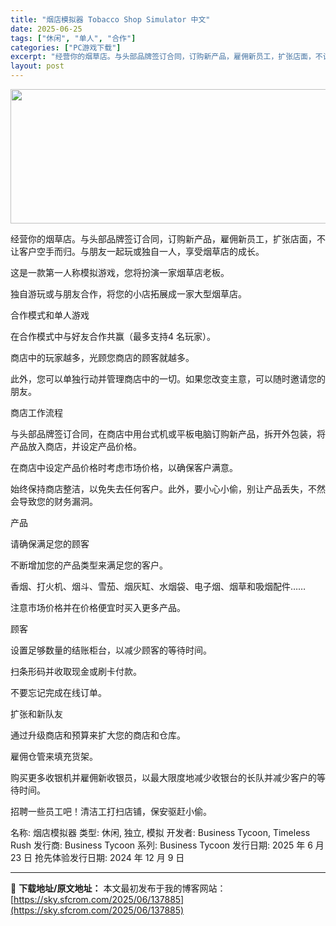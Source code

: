 ```yaml
---
title: "烟店模拟器 Tobacco Shop Simulator 中文"
date: 2025-06-25
tags: ["休闲", "单人", "合作"]
categories: ["PC游戏下载"]
excerpt: "经营你的烟草店。与头部品牌签订合同，订购新产品，雇佣新员工，扩张店面，不让客户空手而归。与朋友一起玩或独自一人，享受烟草店的成长。 这是一款第一人称模拟游戏，您将扮演一家烟草店老板。 独自游玩或与朋友合作，将您的小店拓展成一家大型烟草店。 合作模式和单人游戏 在合作模式中与好友合作共赢（最多支持4 &hellip;"
layout: post
---
```


<img class="aligncenter size-full wp-image-137886" src="https://sky.sfcrom.com/wp-content/uploads/2025/06/2025062501532575.webp" alt="" width="660" height="215" />

经营你的烟草店。与头部品牌签订合同，订购新产品，雇佣新员工，扩张店面，不让客户空手而归。与朋友一起玩或独自一人，享受烟草店的成长。

这是一款第一人称模拟游戏，您将扮演一家烟草店老板。

独自游玩或与朋友合作，将您的小店拓展成一家大型烟草店。

合作模式和单人游戏

在合作模式中与好友合作共赢（最多支持4 名玩家）。

商店中的玩家越多，光顾您商店的顾客就越多。

此外，您可以单独行动并管理商店中的一切。如果您改变主意，可以随时邀请您的朋友。

商店工作流程

与头部品牌签订合同，在商店中用台式机或平板电脑订购新产品，拆开外包装，将产品放入商店，并设定产品价格。

在商店中设定产品价格时考虑市场价格，以确保客户满意。

始终保持商店整洁，以免失去任何客户。此外，要小心小偷，别让产品丢失，不然会导致您的财务漏洞。

产品

请确保满足您的顾客

不断增加您的产品类型来满足您的客户。

香烟、打火机、烟斗、雪茄、烟灰缸、水烟袋、电子烟、烟草和吸烟配件……

注意市场价格并在价格便宜时买入更多产品。

顾客

设置足够数量的结账柜台，以减少顾客的等待时间。

扫条形码并收取现金或刷卡付款。

不要忘记完成在线订单。

扩张和新队友

通过升级商店和预算来扩大您的商店和仓库。

雇佣仓管来填充货架。

购买更多收银机并雇佣新收银员，以最大限度地减少收银台的长队并减少客户的等待时间。

招聘一些员工吧！清洁工打扫店铺，保安驱赶小偷。

名称: 烟店模拟器
类型: 休闲, 独立, 模拟
开发者: Business Tycoon, Timeless Rush
发行商: Business Tycoon
系列: Business Tycoon
发行日期: 2025 年 6 月 23 日
抢先体验发行日期: 2024 年 12 月 9 日

---
📖 **下载地址/原文地址：** 本文最初发布于我的博客网站：[https://sky.sfcrom.com/2025/06/137885](https://sky.sfcrom.com/2025/06/137885)
